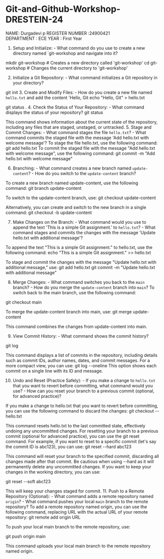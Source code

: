 # Git-and-Github-Workshop-DRESTEIN-24
NAME: Durgadevi p 
REGISTER NUMBER :24900421  
DEPARTMENT :  ECE
YEAR :  First Year

1. Setup and Initialize: - What command do you use to create a new directory named `git-workshop and navigate into it?

mkdir git-workshop   # Creates a new directory called 'git-workshop'
cd git-workshop      # Changes the current directory to 'git-workshop'

2. Initialize a Git Repository: - What command initializes a Git repository in your directory?

git init
3. Create and Modify Files: - How do you create a new file named `hello.txt` and add the content 'Hello, Git
echo "Hello, Git" > hello.txt

git status
. 4. Check the Status of Your Repository: - What command displays the status of your repository?
git status

This command shows information about the current state of the repository, including any files that are staged, unstaged, or untracked.
5. Stage and Commit Changes: - What command stages the file `hello.txt`? - What command commits the staged file with the message 'Add hello.txt with welcome message'?
To stage the file hello.txt, use the following command:
git add hello.txt
To commit the staged file with the message "Add hello.txt with welcome message", use the following command:
git commit -m "Add hello.txt with welcome message"


6. Branching: - What command creates a new branch named `update-content`? - How do you switch to the `update-content` branch?

To create a new branch named update-content, use the following command:
git branch update-content

To switch to the update-content branch, use:
git checkout update-content

Alternatively, you can create and switch to the new branch in a single command:
git checkout -b update-content


7. Make Changes on the Branch: - What command would you use to append the text 'This is a simple Git assignment.' to `hello.txt`? - What command stages and commits the changes with the message 'Update hello.txt with additional message'?

To append the text "This is a simple Git assignment." to hello.txt, use the following command:
echo "This is a simple Git assignment." >> hello.txt

To stage and commit the changes with the message "Update hello.txt with additional message," use:
git add hello.txt
git commit -m "Update hello.txt with additional message"

8. Merge Changes: - What command switches you back to the `main` branch? - How do you merge the `update-content` branch into `main`?
To switch back to the main branch, use the following command:

git checkout main

To merge the update-content branch into main, use:
git merge update-content

This command combines the changes from update-content into main.

9. View Commit History: - What command shows the commit history?

git log

This command displays a list of commits in the repository, including details such as commit IDs, author names, dates, and commit messages. For a more compact view, you can use:
git log --oneline
This option shows each commit on a single line with its ID and message.


10. Undo and Reset (Practice Safely): - If you make a change to `hello.txt` that you want to revert before committing, what command would you use? - How can you reset your branch to a previous commit (optional, for advanced practice)?

If you make a change to hello.txt that you want to revert before committing, you can use the following command to discard the changes:
git checkout -- hello.txt

This command resets hello.txt to the last committed state, effectively undoing any uncommitted changes.
For resetting your branch to a previous commit (optional for advanced practice), you can use the git reset command. For example, if you want to reset to a specific commit (let's say the commit ID is abc123), you can use:
git reset --hard abc123

This command will reset your branch to the specified commit, discarding all changes made after that commit. Be cautious when using --hard as it will permanently delete any uncommitted changes. If you want to keep your changes in the working directory, you can use:

git reset --soft abc123

This will keep your changes staged for commit.
11. Push to a Remote Repository (Optional): - What command adds a remote repository named `origin`? - What command pushes your local `main` branch to the remote repository?
To add a remote repository named origin, you can use the following command, replacing URL with the actual URL of your remote repository:
git remote add origin URL

To push your local main branch to the remote repository, use:

git push origin main

This command uploads your local main branch to the remote repository named origin.





